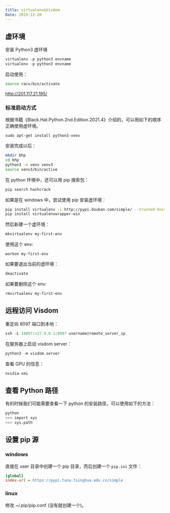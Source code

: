 ```yaml
---
title: virtualenv&Visdom
Date: 2019-12-20
---
```


## 虚环境

安装 Python3 虚环境

```python
virtualenv -p python3 envname
virtualenv -p python3 envname
```

启动使用：

```bash
source racv/bin/activate
```

http://201.117.21.195/

### 标准启动方式

根据书籍《Black.Hat.Python.2nd.Edition.2021.4》介绍的，可以用如下的顺序正确使用虚环境。

```shell
sudo apt-get install python3-venv
```

安装完成以后：

```bash
mkdir bhp
cd bhp
python3 -m venv venv3
source venv3/bin/active
```

在 python 环境中，还可以用 pip 搜索包：

```bash
pip search hashcrack
```

如果是在 windows 中，尝试使用 pip 安装虚环境：

```bash
pip install virtualenv -i http://pypi.douban.com/simple/ --trusted-host pypi.douban.com
pip install virtualenvwrapper-win
```

然后新建一个虚环境：

```bash
mkvirtualenv my-first-env
```

使用这个 env:

```shell
workon my-first-env
```

如果要退出当前的虚环境：

```bash
deactivate
```

如果要删除这个 env:

```bash
rmvirtualenv my-first-env
```


## 远程访问 Visdom

重定向 8097 端口到本地：

```python
ssh -L 18097:127.0.0.1:8097 username@remote_server_ip
```

在服务器上启动 visdom server：

```python
python3 -m visdom.server
```

查看 GPU 的信息：

```bash
nvidia-smi
```

## 查看 Python 路径

有的时候我们可能需要查看一下 python 的安装路径，可以使用如下的方法：

```bash
python
>>> import sys
>>> sys.path
```

## 设置 pip 源

### windows 

直接在 user 目录中创建一个 pip 目录，而后创建一个 `pip.ini` 文件：

```ini
[global]
index-url = https://pypi.tuna.tsinghua.edu.cn/simple
```

### linux

修改 ~/.pip/pip.conf (没有就创建一个)。